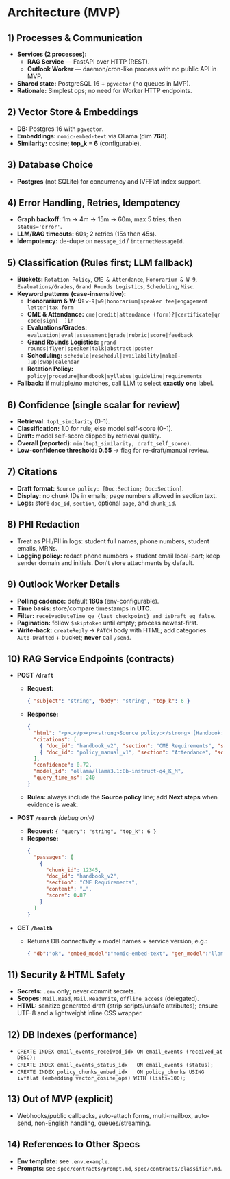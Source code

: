 # Architecture (MVP)

## 1) Processes & Communication
- **Services (2 processes):**
  - **RAG Service** — FastAPI over HTTP (REST).
  - **Outlook Worker** — daemon/cron-like process with no public API in MVP.
- **Shared state:** PostgreSQL 16 + `pgvector` (no queues in MVP).
- **Rationale:** Simplest ops; no need for Worker HTTP endpoints.

## 2) Vector Store & Embeddings
- **DB:** Postgres 16 with `pgvector`.
- **Embeddings:** `nomic-embed-text` via Ollama (dim **768**).
- **Similarity:** cosine; **top_k = 6** (configurable).

## 3) Database Choice
- **Postgres** (not SQLite) for concurrency and IVFFlat index support.

## 4) Error Handling, Retries, Idempotency
- **Graph backoff:** 1m → 4m → 15m → 60m, max 5 tries, then `status='error'`.
- **LLM/RAG timeouts:** 60s; 2 retries (15s then 45s).
- **Idempotency:** de-dupe on `message_id` / `internetMessageId`.

## 5) Classification (Rules first; LLM fallback)
- **Buckets:** `Rotation Policy`, `CME & Attendance`, `Honorarium & W-9`, `Evaluations/Grades`, `Grand Rounds Logistics`, `Scheduling`, `Misc`.
- **Keyword patterns (case-insensitive):**
  - **Honorarium & W-9:** `w-9|w9|honorarium|speaker fee|engagement letter|tax form`
  - **CME & Attendance:** `cme|credit|attendance (form)?|certificate|qr code|sign[- ]in`
  - **Evaluations/Grades:** `evaluation|eval|assessment|grade|rubric|score|feedback`
  - **Grand Rounds Logistics:** `grand rounds|flyer|speaker|talk|abstract|poster`
  - **Scheduling:** `schedule|reschedul|availability|make[- ]up|swap|calendar`
  - **Rotation Policy:** `policy|procedure|handbook|syllabus|guideline|requirements`
- **Fallback:** if multiple/no matches, call LLM to select **exactly one** label.

## 6) Confidence (single scalar for review)
- **Retrieval:** `top1_similarity` (0–1).
- **Classification:** 1.0 for rule; else model self-score (0–1).
- **Draft:** model self-score clipped by retrieval quality.
- **Overall (reported):** `min(top1_similarity, draft_self_score)`.
- **Low-confidence threshold:** **0.55** → flag for re-draft/manual review.

## 7) Citations
- **Draft format:** `Source policy: [Doc:Section; Doc:Section]`.
- **Display:** no chunk IDs in emails; page numbers allowed in section text.
- **Logs:** store `doc_id`, `section`, optional `page`, and `chunk_id`.

## 8) PHI Redaction
- Treat as PHI/PII in logs: student full names, phone numbers, student emails, MRNs.
- **Logging policy:** redact phone numbers + student email local-part; keep sender domain and initials. Don’t store attachments by default.

## 9) Outlook Worker Details
- **Polling cadence:** default **180s** (env-configurable).
- **Time basis:** store/compare timestamps in **UTC**.
- **Filter:** `receivedDateTime ge {last_checkpoint} and isDraft eq false`.
- **Pagination:** follow `$skiptoken` until empty; process newest-first.
- **Write-back:** `createReply` → `PATCH` body with HTML; add categories `Auto-Drafted` + bucket; **never** call `/send`.

## 10) RAG Service Endpoints (contracts)
- **POST `/draft`**
  - **Request:**
    ```json
    { "subject": "string", "body": "string", "top_k": 6 }
    ```
  - **Response:**
    ```json
    {
      "html": "<p>…</p><p><strong>Source policy:</strong> [Handbook:CME Requirements; Policy Manual:Attendance]</p>",
      "citations": [
        { "doc_id": "handbook_v2", "section": "CME Requirements", "score": 0.83 },
        { "doc_id": "policy_manual_v1", "section": "Attendance", "score": 0.71 }
      ],
      "confidence": 0.72,
      "model_id": "ollama/llama3.1:8b-instruct-q4_K_M",
      "query_time_ms": 240
    }
    ```
  - **Rules:** always include the **Source policy** line; add **Next steps** when evidence is weak.

- **POST `/search`** *(debug only)*
  - **Request:** `{ "query": "string", "top_k": 6 }`
  - **Response:**
    ```json
    {
      "passages": [
        {
          "chunk_id": 12345,
          "doc_id": "handbook_v2",
          "section": "CME Requirements",
          "content": "…",
          "score": 0.87
        }
      ]
    }
    ```

- **GET `/health`**
  - Returns DB connectivity + model names + service version, e.g.:
    ```json
    { "db":"ok", "embed_model":"nomic-embed-text", "gen_model":"llama3.1:8b-instruct-q4_K_M", "version":"0.1.0" }
    ```

## 11) Security & HTML Safety
- **Secrets:** `.env` only; never commit secrets.
- **Scopes:** `Mail.Read`, `Mail.ReadWrite`, `offline_access` (delegated).
- **HTML:** sanitize generated draft (strip scripts/unsafe attributes); ensure UTF-8 and a lightweight inline CSS wrapper.

## 12) DB Indexes (performance)
- `CREATE INDEX email_events_received_idx ON email_events (received_at DESC);`
- `CREATE INDEX email_events_status_idx   ON email_events (status);`
- `CREATE INDEX policy_chunks_embed_idx   ON policy_chunks USING ivfflat (embedding vector_cosine_ops) WITH (lists=100);`

## 13) Out of MVP (explicit)
- Webhooks/public callbacks, auto-attach forms, multi-mailbox, auto-send, non-English handling, queues/streaming.

## 14) References to Other Specs
- **Env template:** see `.env.example`.
- **Prompts:** see `spec/contracts/prompt.md`, `spec/contracts/classifier.md`.
